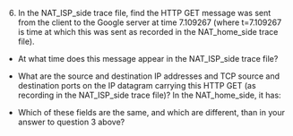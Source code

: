 6. In the NAT_ISP_side trace file, find the HTTP GET message was sent from the
client to the Google server at time 7.109267 (where t=7.109267 is time at which
this was sent as recorded in the NAT_home_side trace file). 
  + At what time does this message appear in the NAT_ISP_side trace file? 
  + What are the source and destination IP addresses and TCP source and destination ports on the IP datagram carrying this HTTP GET (as recording in the NAT_ISP_side trace file)? 
    In the NAT_home_side, it has: 
      

  + Which of these fields are the same, and which are different, than in your answer to question 3 above?